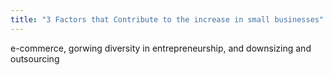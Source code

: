 ```yaml
---
title: "3 Factors that Contribute to the increase in small businesses"
---
```

e-commerce, gorwing diversity in entrepreneurship, and downsizing and outsourcing


